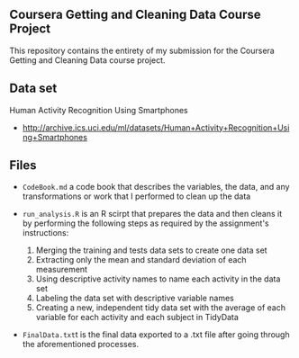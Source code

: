## Coursera Getting and Cleaning Data Course Project
This repository contains the entirety of my submission for the Coursera Getting and Cleaning Data course project. 

## Data set
Human Activity Recognition Using Smartphones
* http://archive.ics.uci.edu/ml/datasets/Human+Activity+Recognition+Using+Smartphones

## Files
* `CodeBook.md` a code book that describes the variables, the data, and any transformations or work that I performed to clean up the data

* `run_analysis.R` is an R scirpt that prepares the data and then cleans it by performing the following steps as required by the assignment's instructions:
  1. Merging the training and tests data sets to create one data set
  2. Extracting only the mean and standard deviation of each measurement 
  3. Using descriptive activity names to name each activity in the data set
  4. Labeling the data set with descriptive variable names
  5. Creating a new, independent tidy data set with the average of each variable for each activity and each subject in TidyData
* `FinalData.txt`t is the final data exported to a .txt file after going through the aforementioned processes.
